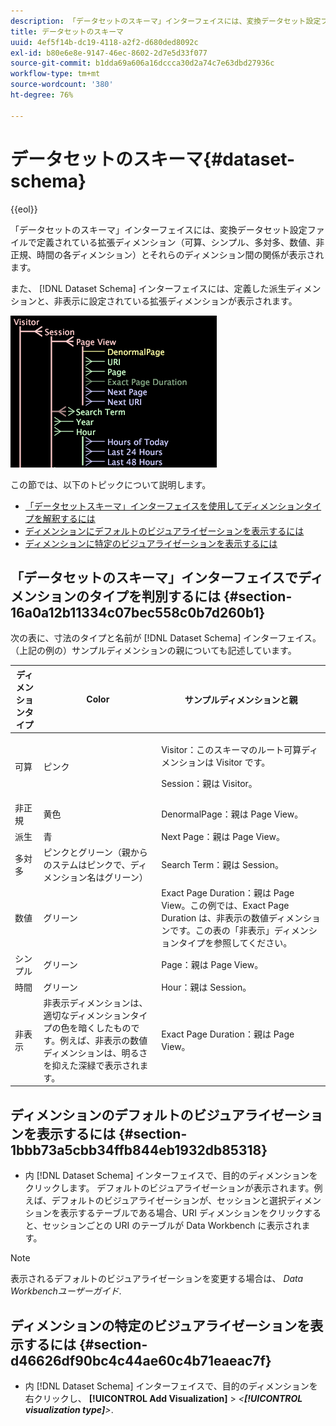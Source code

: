 ```yaml
---
description: 「データセットのスキーマ」インターフェイスには、変換データセット設定ファイルで定義されている拡張ディメンション（可算、シンプル、多対多、数値、非正規、時間の各ディメンション）とそれらのディメンション間の関係が表示されます。
title: データセットのスキーマ
uuid: 4ef5f14b-dc19-4118-a2f2-d680ded8092c
exl-id: b80e6e8e-9147-46ec-8602-2d7e5d33f077
source-git-commit: b1dda69a606a16dccca30d2a74c7e63dbd27936c
workflow-type: tm+mt
source-wordcount: '380'
ht-degree: 76%

---
```


# データセットのスキーマ{#dataset-schema}

{{eol}}

「データセットのスキーマ」インターフェイスには、変換データセット設定ファイルで定義されている拡張ディメンション（可算、シンプル、多対多、数値、非正規、時間の各ディメンション）とそれらのディメンション間の関係が表示されます。

また、 [!DNL Dataset Schema] インターフェイスには、定義した派生ディメンションと、非表示に設定されている拡張ディメンションが表示されます。

![](assets/vis_DatasetSchema_Example.png)

この節では、以下のトピックについて説明します。

* [「データセットスキーマ」インターフェイスを使用してディメンションタイプを解釈するには](../../../../home/c-dataset-const-proc/c-dataset-config-tools/c-dataset-config-int/c-dataset-schema.md#section-16a0a12b11334c07bec558c0b7d260b1)
* [ディメンションにデフォルトのビジュアライゼーションを表示するには](../../../../home/c-dataset-const-proc/c-dataset-config-tools/c-dataset-config-int/c-dataset-schema.md#section-1bbb73a5cbb34ffb844eb1932db85318)
* [ディメンションに特定のビジュアライゼーションを表示するには](../../../../home/c-dataset-const-proc/c-dataset-config-tools/c-dataset-config-int/c-dataset-schema.md#section-d46626df90bc4c44ae60c4b71eaeac7f)

## 「データセットのスキーマ」インターフェイスでディメンションのタイプを判別するには {#section-16a0a12b11334c07bec558c0b7d260b1}

次の表に、寸法のタイプと名前が [!DNL Dataset Schema] インターフェイス。 （上記の例の）サンプルディメンションの親についても記述しています。

<table id="table_20D1A9EAAED247338476C475C63255F5"> 
 <thead> 
  <tr> 
   <th colname="col1" class="entry"> ディメンションタイプ </th> 
   <th colname="col2" class="entry"> Color </th> 
   <th colname="col3" class="entry"> サンプルディメンションと親 </th> 
  </tr> 
 </thead>
 <tbody> 
  <tr> 
   <td colname="col1"> 可算 </td> 
   <td colname="col2"> ピンク </td> 
   <td colname="col3"> <p>Visitor：このスキーマのルート可算ディメンションは Visitor です。 </p> <p> Session：親は Visitor。 </p> </td> 
  </tr> 
  <tr> 
   <td colname="col1"> 非正規 </td> 
   <td colname="col2"> 黄色 </td> 
   <td colname="col3"> DenormalPage：親は Page View。 </td> 
  </tr> 
  <tr> 
   <td colname="col1"> 派生 </td> 
   <td colname="col2"> 青 </td> 
   <td colname="col3"> Next Page：親は Page View。 </td> 
  </tr> 
  <tr> 
   <td colname="col1"> 多対多 </td> 
   <td colname="col2"> ピンクとグリーン（親からのステムはピンクで、ディメンション名はグリーン） </td> 
   <td colname="col3"> Search Term：親は Session。 </td> 
  </tr> 
  <tr> 
   <td colname="col1"> 数値 </td> 
   <td colname="col2"> グリーン </td> 
   <td colname="col3"> Exact Page Duration：親は Page View。この例では、Exact Page Duration は、非表示の数値ディメンションです。この表の「非表示」ディメンションタイプを参照してください。 </td> 
  </tr> 
  <tr> 
   <td colname="col1"> シンプル </td> 
   <td colname="col2"> グリーン </td> 
   <td colname="col3"> Page：親は Page View。 </td> 
  </tr> 
  <tr> 
   <td colname="col1"> 時間 </td> 
   <td colname="col2"> グリーン </td> 
   <td colname="col3"> Hour：親は Session。 </td> 
  </tr> 
  <tr> 
   <td colname="col1"> 非表示 </td> 
   <td colname="col2"> 非表示ディメンションは、適切なディメンションタイプの色を暗くしたものです。例えば、非表示の数値ディメンションは、明るさを抑えた深緑で表示されます。 </td> 
   <td colname="col3"> Exact Page Duration：親は Page View。 </td> 
  </tr> 
 </tbody> 
</table>

## ディメンションのデフォルトのビジュアライゼーションを表示するには {#section-1bbb73a5cbb34ffb844eb1932db85318}

* 内 [!DNL Dataset Schema] インターフェイスで、目的のディメンションをクリックします。 デフォルトのビジュアライゼーションが表示されます。例えば、デフォルトのビジュアライゼーションが、セッションと選択ディメンションを表示するテーブルである場合、URI ディメンションをクリックすると、セッションごとの URI のテーブルが Data Workbench に表示されます。

>[!NOTE]
>
>表示されるデフォルトのビジュアライゼーションを変更する場合は、 *Data Workbenchユーザーガイド*.

## ディメンションの特定のビジュアライゼーションを表示するには {#section-d46626df90bc4c44ae60c4b71eaeac7f}

* 内 [!DNL Dataset Schema] インターフェイスで、目的のディメンションを右クリックし、 **[!UICONTROL Add Visualization]** > *&lt;**[!UICONTROL visualization type]**>*.
